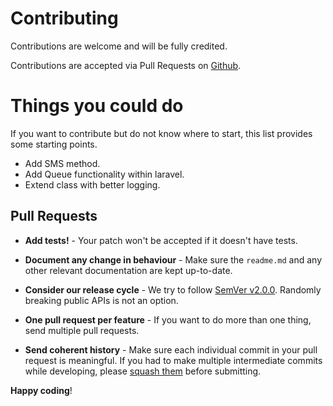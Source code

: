 # Contributing

Contributions are welcome and will be fully credited. 

Contributions are accepted via Pull Requests on [Github](https://github.com/tyraelll/laravelmailjet).

# Things you could do
If you want to contribute but do not know where to start, this list provides some starting points.
- Add SMS method.
- Add Queue functionality within laravel. 
- Extend class with better logging. 
## Pull Requests

- **Add tests!** - Your patch won't be accepted if it doesn't have tests.

- **Document any change in behaviour** - Make sure the `readme.md` and any other relevant documentation are kept up-to-date.

- **Consider our release cycle** - We try to follow [SemVer v2.0.0](http://semver.org/). Randomly breaking public APIs is not an option.

- **One pull request per feature** - If you want to do more than one thing, send multiple pull requests.

- **Send coherent history** - Make sure each individual commit in your pull request is meaningful. If you had to make multiple intermediate commits while developing, please [squash them](http://www.git-scm.com/book/en/v2/Git-Tools-Rewriting-History#Changing-Multiple-Commit-Messages) before submitting.


**Happy coding**!
